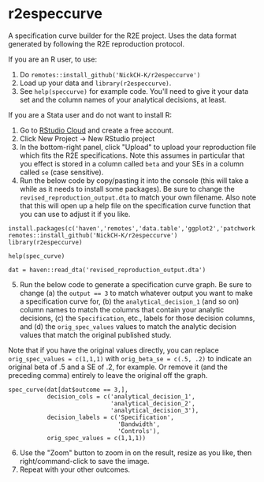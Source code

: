 # r2especcurve
A specification curve builder for the R2E project. Uses the data format generated by following the R2E reproduction protocol.

If you are an R user, to use:

1. Do `remotes::install_github('NickCH-K/r2especcurve')`
2. Load up your data and `library(r2especcurve)`.
3. See `help(speccurve)` for example code. You'll need to give it your data set and the column names of your analytical decisions, at least.

If you are a Stata user and do not want to install R:

1. Go to [RStudio Cloud](posit.cloud) and create a free account.
2. Click New Project -> New RStudio project
3. In the bottom-right panel, click "Upload" to upload your reproduction file which fits the R2E specifications. Note this assumes in particular that you effect is stored in a column called `beta` and your SEs in a column called `se` (case sensitive).
4. Run the below code by copy/pasting it into the console (this will take a while as it needs to install some packages). Be sure to change the `revised_reproduction_output.dta` to match your own filename. Also note that this will open up a help file on the specification curve function that you can use to adjust it if you like.

```
install.packages(c('haven','remotes','data.table','ggplot2','patchwork'))
remotes::install_github('NickCH-K/r2especcurve')
library(r2especcurve)

help(spec_curve)

dat = haven::read_dta('revised_reproduction_output.dta')
```

5. Run the below code to generate a specification curve graph. Be sure to change (a) the `output == 3` to match whatever output you want to make a specification curve for, (b) the `analytical_decision_1` (and so on) column names to match the columns that contain your analytic decisions, (c) the `Specification`, etc., labels for those decision columns, and (d) the `orig_spec_values` values to match the analytic decision values that match the original published study. 

Note that if you have the original values directly, you can replace `orig_spec_values = c(1,1,1)` with `orig_beta_se = c(.5, .2)` to indicate an original beta of .5 and a SE of .2, for example. Or remove it (and the preceding comma) entirely to leave the original off the graph.

```
spec_curve(dat[dat$outcome == 3,],
           decision_cols = c('analytical_decision_1',
                             'analytical_decision_2',
                             'analytical_decision_3'),
           decision_labels = c('Specification',
                               'Bandwidth',
                               'Controls'),
           orig_spec_values = c(1,1,1))
```

6. Use the "Zoom" button to zoom in on the result, resize as you like, then right/command-click to save the image.
7. Repeat with your other outcomes.